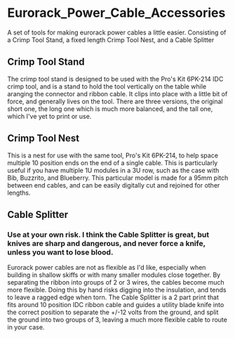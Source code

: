 # Eurorack_Power_Cable_Accessories
A set of tools for making eurorack power cables a little easier. Consisting of a Crimp Tool Stand, a fixed length Crimp Tool Nest, and a Cable Splitter

## Crimp Tool Stand
The crimp tool stand is designed to be used with the Pro's Kit 6PK-214 IDC crimp tool, and is a stand to hold the tool vertically on the table while aranging the connector and ribbon cable. It clips into place with a little bit of force, and generally lives on the tool. There are three versions, the original short one, the long one which is much more balanced, and the tall one, which I've yet to print or use. 

## Crimp Tool Nest
This is a nest for use with the same tool, Pro's Kit 6PK-214, to help space multiple 10 position ends on the end of a single cable. This is particularly useful if you have multiple 1U modules in a 3U row, such as the case with Bib, Buzzrito, and Blueberry. This particular model is made for a 95mm pitch between end cables, and can be easily digitally cut and rejoined for other lengths.

## Cable Splitter
### Use at your own risk. I think the Cable Splitter is great, but knives are sharp and dangerous, and never force a knife, unless you want to lose blood.
Eurorack power cables are not as flexible as I'd like, especially when building in shallow skiffs or with many smaller modules close together. By separating the ribbon into groups of 2 or 3 wires, the cables become much more flexible. Doing this by hand risks digging into the insulation, and tends to leave a ragged edge when torn. The Cable Splitter is a 2 part print that fits around 10 position IDC ribbon cable and guides a utility blade knife into the correct position to separate the +/-12 volts from the ground, and split the ground into two groups of 3, leaving a much more flexible cable to route in your case. 
